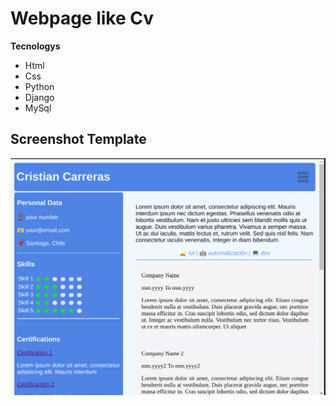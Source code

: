 # Webpage like Cv

**Tecnologys**
- Html
- Css
- Python
- Django
- MySql

## Screenshot Template 
![Imagen de la pag](gitMedia/pag.png)